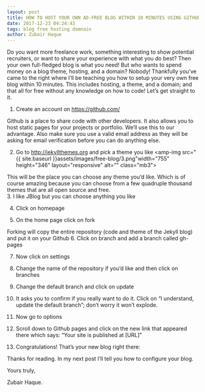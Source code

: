```yaml
---
layout: post
title: HOW TO HOST YOUR OWN AD-FREE BLOG WITHIN 10 MINUTES USING GITHUB PAGES AND JEKYLL
date: 2017-12-23 04:24:43
tags: blog free hosting domnain 
author: Zubair Haque
---
```


Do you want more freelance work, something interesting to show potential recruiters, or want to share your experience with what you do best? Then your own full-fledged blog is what you need! But who wants to spend money on a blog theme, hosting, and a domain? Nobody! Thankfully you’ve came to the right where I’ll be teaching you how to setup your very own free blog within 10 minutes. This includes hosting, a theme, and a domain; and that all for free without any knowledge on how to code!
Let’s get straight to it. 
1.	Create an account on https://github.com/
 <amp-img src="{{ site.baseurl }}assets/images/free-blog/1.png" width="376" height="419" layout="responsive" alt="" class="mb3"></amp-img>

 
Github is a place to share code with other developers. It also allows you to host static pages for your projects or portfolio. We’ll use this to our advantage. Also make sure you use a valid email address as they will be asking for email verification before you can do anything else.
 
  <amp-img src="{{ site.baseurl }}assets/images/free-blog/2.png" width="1252" height="652" layout="responsive" alt="" class="mb3"></amp-img>

2.	 Go to http://jekyllthemes.org and pick a theme you like
 <amp-img src="{{ site.baseurl }}assets/images/free-blog/3.png"width="755" height="346"  layout="responsive" alt="" class="mb3"></amp-img>

 
This will be the place you can choose any theme you’d like. Which is of course amazing because you can choose from a few quadruple thousand themes that are all open source and free.  
3.	I like JBlog but you can choose anything you like
 <amp-img src="{{ site.baseurl }}assets/images/free-blog/4.png" width="567" height="346"  layout="responsive" alt="" class="mb3"></amp-img>


 

4.	Click on homepage

5.	On the home page click on fork

 <amp-img src="{{ site.baseurl }}assets/images/free-blog/5.png" width="354" height="209"  layout="responsive" alt="" class="mb3"></amp-img>


Forking will copy the entire repository (code and theme of the Jekyll blog) and put it on your Github
6.	Click on branch and add a branch called gh-pages
  <amp-img src="{{ site.baseurl }}assets/images/free-blog/6.png" width="496" height="251"  layout="responsive" alt="" class="mb3"></amp-img>

7.	Now click on settings
 <amp-img src="{{ site.baseurl }}assets/images/free-blog/7.png"  width="622" height="240" layout="responsive" alt="" class="mb3"></amp-img>

 
8.	Change the name of the repository if you’d like and then click on branches  
 <amp-img src="{{ site.baseurl }}assets/images/free-blog/8.png" width="399" height="326"  layout="responsive" alt="" class="mb3"></amp-img>

9.	Change the default branch and click on update
  <amp-img src="{{ site.baseurl }}assets/images/free-blog/9.png" width="422" height="168"  layout="responsive" alt="" class="mb3"></amp-img>


10.	It asks you to confirm if you really want to do it. Click on “I understand, update the default branch”; don’t worry it won’t explode. 
 
11.	Now go to options
 <amp-img src="{{ site.baseurl }}assets/images/free-blog/10.png" width="245" height="246"  layout="responsive" alt="" class="mb3"></amp-img>

 
12.	Scroll down to Github pages and click on the new link that appeared there which says: “Your site is published at [URL]”
  <amp-img src="{{ site.baseurl }}assets/images/free-blog/11.png" width="767" height="159"  layout="responsive" alt="" class="mb3"></amp-img>

13.	Congratulations! That’s your new blog right there: 
 
 <amp-img src="{{ site.baseurl }}assets/images/free-blog/12.png" width="886" height="511"  layout="responsive" alt="" class="mb3"></amp-img>


Thanks for reading. In my next post I’ll tell you how to configure your blog. 

Yours truly,

Zubair Haque.


